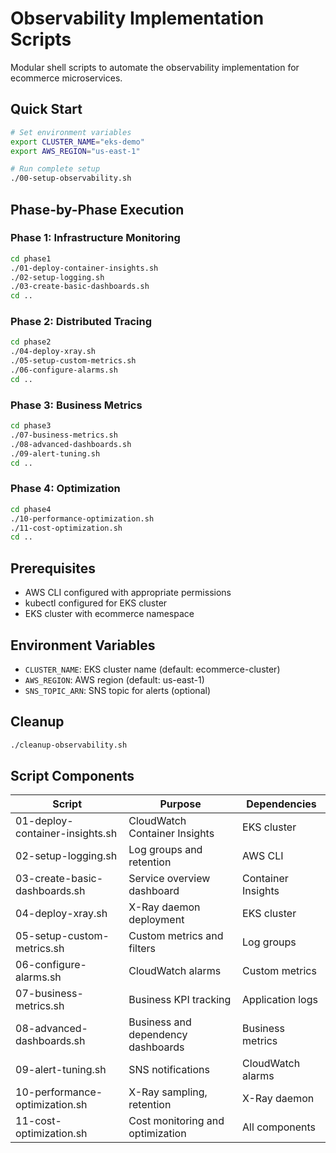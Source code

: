 # Observability Implementation Scripts

Modular shell scripts to automate the observability implementation for ecommerce microservices.

## Quick Start

```bash
# Set environment variables
export CLUSTER_NAME="eks-demo"
export AWS_REGION="us-east-1"

# Run complete setup
./00-setup-observability.sh
```

## Phase-by-Phase Execution

### Phase 1: Infrastructure Monitoring
```bash
cd phase1
./01-deploy-container-insights.sh
./02-setup-logging.sh
./03-create-basic-dashboards.sh
cd ..
```

### Phase 2: Distributed Tracing
```bash
cd phase2
./04-deploy-xray.sh
./05-setup-custom-metrics.sh
./06-configure-alarms.sh
cd ..
```

### Phase 3: Business Metrics
```bash
cd phase3
./07-business-metrics.sh
./08-advanced-dashboards.sh
./09-alert-tuning.sh
cd ..
```

### Phase 4: Optimization
```bash
cd phase4
./10-performance-optimization.sh
./11-cost-optimization.sh
cd ..
```

## Prerequisites

- AWS CLI configured with appropriate permissions
- kubectl configured for EKS cluster
- EKS cluster with ecommerce namespace

## Environment Variables

- `CLUSTER_NAME`: EKS cluster name (default: ecommerce-cluster)
- `AWS_REGION`: AWS region (default: us-east-1)
- `SNS_TOPIC_ARN`: SNS topic for alerts (optional)

## Cleanup

```bash
./cleanup-observability.sh
```

## Script Components

| Script | Purpose | Dependencies |
|--------|---------|--------------|
| 01-deploy-container-insights.sh | CloudWatch Container Insights | EKS cluster |
| 02-setup-logging.sh | Log groups and retention | AWS CLI |
| 03-create-basic-dashboards.sh | Service overview dashboard | Container Insights |
| 04-deploy-xray.sh | X-Ray daemon deployment | EKS cluster |
| 05-setup-custom-metrics.sh | Custom metrics and filters | Log groups |
| 06-configure-alarms.sh | CloudWatch alarms | Custom metrics |
| 07-business-metrics.sh | Business KPI tracking | Application logs |
| 08-advanced-dashboards.sh | Business and dependency dashboards | Business metrics |
| 09-alert-tuning.sh | SNS notifications | CloudWatch alarms |
| 10-performance-optimization.sh | X-Ray sampling, retention | X-Ray daemon |
| 11-cost-optimization.sh | Cost monitoring and optimization | All components |